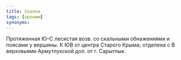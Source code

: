 ```yaml
---
title: Скалки
tags: [ороним]
synonyms:
---
```


Протяженная Ю–С лесистая возв. со скальными обнажениями и поясами у вершины. К
ЮВ от центра Старого Крыма; отделена с В верховьями Армутлукской дол. от г.
Сарытлык.
